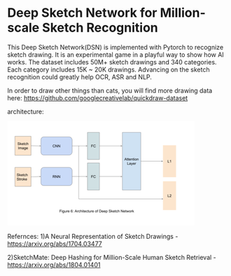 # Deep Sketch Network for Million-scale Sketch Recognition
This Deep Sketch Network(DSN) is implemented with Pytorch to recognize sketch drawing. It is an experimental game in a playful way to show how AI works. The dataset includes 50M+ sketch drawings and 340 categories. Each category includes 15K ~ 20K drawings. Advancing on the sketch recognition could greatly help OCR, ASR and NLP. 

In order to draw other things than cats, you will find more drawing data here: https://github.com/googlecreativelab/quickdraw-dataset

architecture:

![architecture](images/architecture.png)

Refernces:
1)A Neural Representation of Sketch Drawings - https://arxiv.org/abs/1704.03477

2)SketchMate: Deep Hashing for Million-Scale Human Sketch Retrieval - https://arxiv.org/abs/1804.01401
